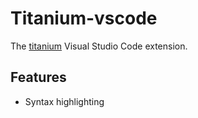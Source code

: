 # Titanium-vscode
The [titanium](https://github.com/JavaCode7/Titanium) Visual Studio Code extension.

## Features
- Syntax highlighting